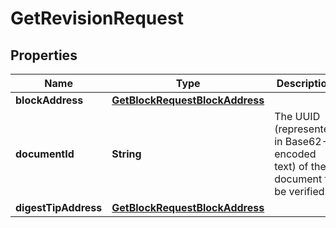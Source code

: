 

# GetRevisionRequest


## Properties

| Name | Type | Description | Notes |
|------------ | ------------- | ------------- | -------------|
|**blockAddress** | [**GetBlockRequestBlockAddress**](GetBlockRequestBlockAddress.md) |  |  |
|**documentId** | **String** | The UUID (represented in Base62-encoded text) of the document to be verified. |  |
|**digestTipAddress** | [**GetBlockRequestBlockAddress**](GetBlockRequestBlockAddress.md) |  |  [optional] |



